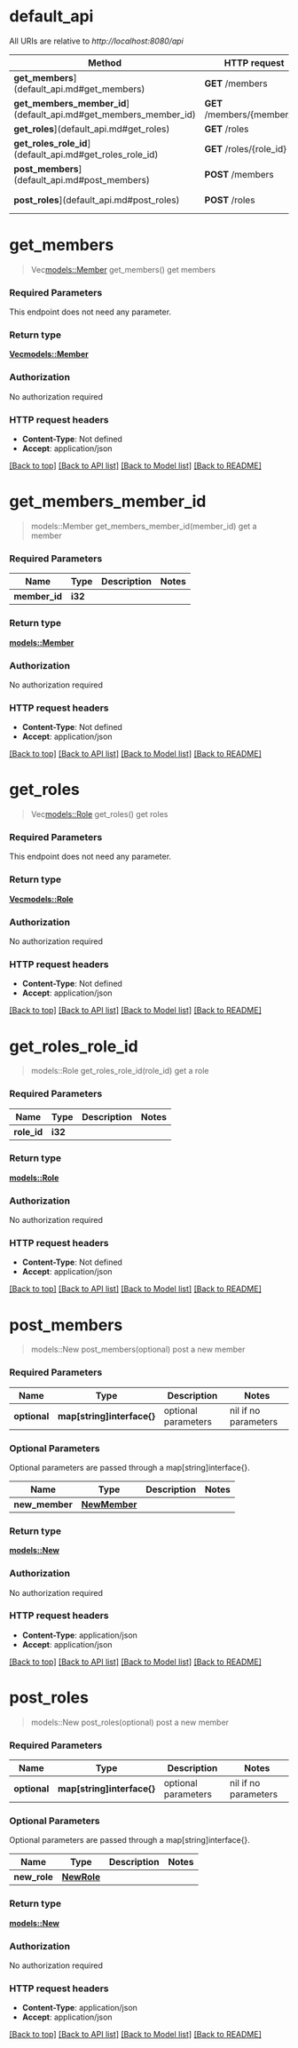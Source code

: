 # default_api

All URIs are relative to *http://localhost:8080/api*

Method | HTTP request | Description
------------- | ------------- | -------------
**get_members**](default_api.md#get_members) | **GET** /members | get members
**get_members_member_id**](default_api.md#get_members_member_id) | **GET** /members/{member_id} | get a member
**get_roles**](default_api.md#get_roles) | **GET** /roles | get roles
**get_roles_role_id**](default_api.md#get_roles_role_id) | **GET** /roles/{role_id} | get a role
**post_members**](default_api.md#post_members) | **POST** /members | post a new member
**post_roles**](default_api.md#post_roles) | **POST** /roles | post a new member


# **get_members**
> Vec<models::Member> get_members()
get members

### Required Parameters
This endpoint does not need any parameter.

### Return type

[**Vec<models::Member>**](Member.md)

### Authorization

No authorization required

### HTTP request headers

 - **Content-Type**: Not defined
 - **Accept**: application/json

[[Back to top]](#) [[Back to API list]](../README.md#documentation-for-api-endpoints) [[Back to Model list]](../README.md#documentation-for-models) [[Back to README]](../README.md)

# **get_members_member_id**
> models::Member get_members_member_id(member_id)
get a member

### Required Parameters

Name | Type | Description  | Notes
------------- | ------------- | ------------- | -------------
  **member_id** | **i32**|  | 

### Return type

[**models::Member**](Member.md)

### Authorization

No authorization required

### HTTP request headers

 - **Content-Type**: Not defined
 - **Accept**: application/json

[[Back to top]](#) [[Back to API list]](../README.md#documentation-for-api-endpoints) [[Back to Model list]](../README.md#documentation-for-models) [[Back to README]](../README.md)

# **get_roles**
> Vec<models::Role> get_roles()
get roles

### Required Parameters
This endpoint does not need any parameter.

### Return type

[**Vec<models::Role>**](Role.md)

### Authorization

No authorization required

### HTTP request headers

 - **Content-Type**: Not defined
 - **Accept**: application/json

[[Back to top]](#) [[Back to API list]](../README.md#documentation-for-api-endpoints) [[Back to Model list]](../README.md#documentation-for-models) [[Back to README]](../README.md)

# **get_roles_role_id**
> models::Role get_roles_role_id(role_id)
get a role

### Required Parameters

Name | Type | Description  | Notes
------------- | ------------- | ------------- | -------------
  **role_id** | **i32**|  | 

### Return type

[**models::Role**](Role.md)

### Authorization

No authorization required

### HTTP request headers

 - **Content-Type**: Not defined
 - **Accept**: application/json

[[Back to top]](#) [[Back to API list]](../README.md#documentation-for-api-endpoints) [[Back to Model list]](../README.md#documentation-for-models) [[Back to README]](../README.md)

# **post_members**
> models::New post_members(optional)
post a new member

### Required Parameters

Name | Type | Description  | Notes
------------- | ------------- | ------------- | -------------
 **optional** | **map[string]interface{}** | optional parameters | nil if no parameters

### Optional Parameters
Optional parameters are passed through a map[string]interface{}.

Name | Type | Description  | Notes
------------- | ------------- | ------------- | -------------
 **new_member** | [**NewMember**](NewMember.md)|  | 

### Return type

[**models::New**](New.md)

### Authorization

No authorization required

### HTTP request headers

 - **Content-Type**: application/json
 - **Accept**: application/json

[[Back to top]](#) [[Back to API list]](../README.md#documentation-for-api-endpoints) [[Back to Model list]](../README.md#documentation-for-models) [[Back to README]](../README.md)

# **post_roles**
> models::New post_roles(optional)
post a new member

### Required Parameters

Name | Type | Description  | Notes
------------- | ------------- | ------------- | -------------
 **optional** | **map[string]interface{}** | optional parameters | nil if no parameters

### Optional Parameters
Optional parameters are passed through a map[string]interface{}.

Name | Type | Description  | Notes
------------- | ------------- | ------------- | -------------
 **new_role** | [**NewRole**](NewRole.md)|  | 

### Return type

[**models::New**](New.md)

### Authorization

No authorization required

### HTTP request headers

 - **Content-Type**: application/json
 - **Accept**: application/json

[[Back to top]](#) [[Back to API list]](../README.md#documentation-for-api-endpoints) [[Back to Model list]](../README.md#documentation-for-models) [[Back to README]](../README.md)

